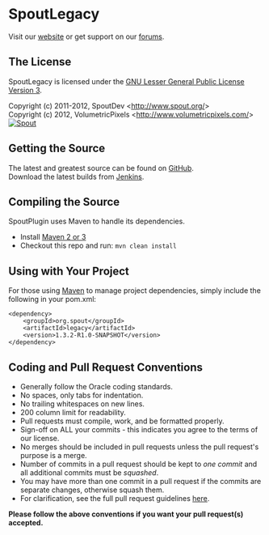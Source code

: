 SpoutLegacy
===========

Visit our [website][Website] or get support on our [forums][Forums].  

## The License
SpoutLegacy is licensed under the [GNU Lesser General Public License Version 3][License].

Copyright (c) 2011-2012, SpoutDev <<http://www.spout.org/>>  
Copyright (c) 2012, VolumetricPixels <<http://www.volumetricpixels.com/>>  
[![Spout][Author Logo]][Website]

## Getting the Source
The latest and greatest source can be found on [GitHub].  
Download the latest builds from [Jenkins]. 

## Compiling the Source
SpoutPlugin uses Maven to handle its dependencies.

* Install [Maven 2 or 3](http://maven.apache.org/download.html)  
* Checkout this repo and run: `mvn clean install`

## Using with Your Project
For those using [Maven](http://maven.apache.org/download.html) to manage project dependencies, simply include the following in your pom.xml:

    <dependency>
        <groupId>org.spout</groupId>
        <artifactId>legacy</artifactId>
        <version>1.3.2-R1.0-SNAPSHOT</version>
    </dependency>

## Coding and Pull Request Conventions
* Generally follow the Oracle coding standards.
* No spaces, only tabs for indentation.
* No trailing whitespaces on new lines.
* 200 column limit for readability.
* Pull requests must compile, work, and be formatted properly.
* Sign-off on ALL your commits - this indicates you agree to the terms of our license.
* No merges should be included in pull requests unless the pull request's purpose is a merge.
* Number of commits in a pull request should be kept to *one commit* and all additional commits must be *squashed*.
* You may have more than one commit in a pull request if the commits are separate changes, otherwise squash them.
* For clarification, see the full pull request guidelines [here](http://spout.in/prguide).

**Please follow the above conventions if you want your pull request(s) accepted.**

[Author Logo]: http://volumetricpixels.com/wp-content/uploads/2012/04/vp_concept2_6.png
[License]: http://www.gnu.org/licenses/lgpl.html
[Website]: http://www.volumetricpixels.com
[Forums]: http://volumetricpixels.com/forums/
[GitHub]: https://github.com/Wolftein/SpoutLegacy
[Jenkins]: http://ci.massiveminecraft.com/job/SpoutLegacy/
